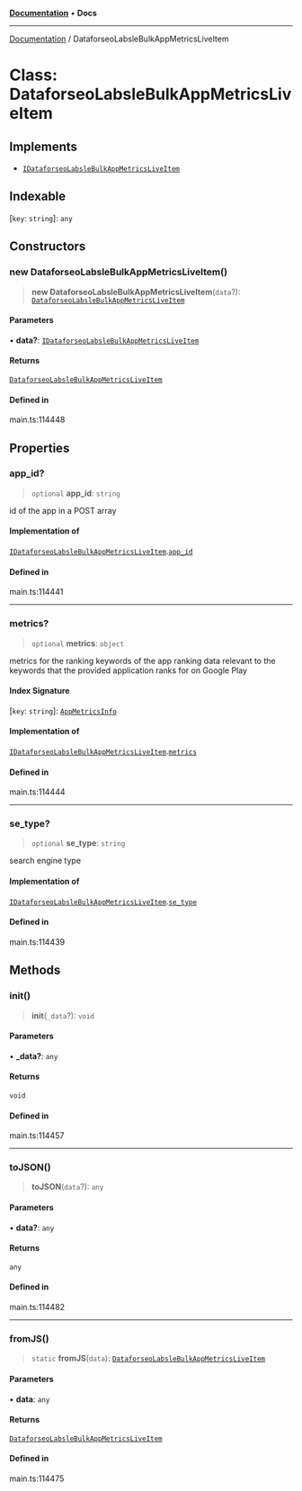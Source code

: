[**Documentation**](../README.md) • **Docs**

***

[Documentation](../globals.md) / DataforseoLabsleBulkAppMetricsLiveItem

# Class: DataforseoLabsleBulkAppMetricsLiveItem

## Implements

- [`IDataforseoLabsleBulkAppMetricsLiveItem`](../interfaces/IDataforseoLabsleBulkAppMetricsLiveItem.md)

## Indexable

 \[`key`: `string`\]: `any`

## Constructors

### new DataforseoLabsleBulkAppMetricsLiveItem()

> **new DataforseoLabsleBulkAppMetricsLiveItem**(`data`?): [`DataforseoLabsleBulkAppMetricsLiveItem`](DataforseoLabsleBulkAppMetricsLiveItem.md)

#### Parameters

• **data?**: [`IDataforseoLabsleBulkAppMetricsLiveItem`](../interfaces/IDataforseoLabsleBulkAppMetricsLiveItem.md)

#### Returns

[`DataforseoLabsleBulkAppMetricsLiveItem`](DataforseoLabsleBulkAppMetricsLiveItem.md)

#### Defined in

main.ts:114448

## Properties

### app\_id?

> `optional` **app\_id**: `string`

id of the app in a POST array

#### Implementation of

[`IDataforseoLabsleBulkAppMetricsLiveItem`](../interfaces/IDataforseoLabsleBulkAppMetricsLiveItem.md).[`app_id`](../interfaces/IDataforseoLabsleBulkAppMetricsLiveItem.md#app_id)

#### Defined in

main.ts:114441

***

### metrics?

> `optional` **metrics**: `object`

metrics for the ranking keywords of the app
ranking data relevant to the keywords that the provided application ranks for on Google Play

#### Index Signature

 \[`key`: `string`\]: [`AppMetricsInfo`](AppMetricsInfo.md)

#### Implementation of

[`IDataforseoLabsleBulkAppMetricsLiveItem`](../interfaces/IDataforseoLabsleBulkAppMetricsLiveItem.md).[`metrics`](../interfaces/IDataforseoLabsleBulkAppMetricsLiveItem.md#metrics)

#### Defined in

main.ts:114444

***

### se\_type?

> `optional` **se\_type**: `string`

search engine type

#### Implementation of

[`IDataforseoLabsleBulkAppMetricsLiveItem`](../interfaces/IDataforseoLabsleBulkAppMetricsLiveItem.md).[`se_type`](../interfaces/IDataforseoLabsleBulkAppMetricsLiveItem.md#se_type)

#### Defined in

main.ts:114439

## Methods

### init()

> **init**(`_data`?): `void`

#### Parameters

• **\_data?**: `any`

#### Returns

`void`

#### Defined in

main.ts:114457

***

### toJSON()

> **toJSON**(`data`?): `any`

#### Parameters

• **data?**: `any`

#### Returns

`any`

#### Defined in

main.ts:114482

***

### fromJS()

> `static` **fromJS**(`data`): [`DataforseoLabsleBulkAppMetricsLiveItem`](DataforseoLabsleBulkAppMetricsLiveItem.md)

#### Parameters

• **data**: `any`

#### Returns

[`DataforseoLabsleBulkAppMetricsLiveItem`](DataforseoLabsleBulkAppMetricsLiveItem.md)

#### Defined in

main.ts:114475
